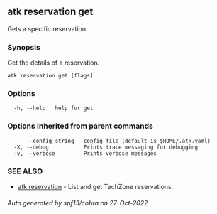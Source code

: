 ## atk reservation get

Gets a specific reservation.

### Synopsis

Get the details of a reservation.

```
atk reservation get [flags]
```

### Options

```
  -h, --help   help for get
```

### Options inherited from parent commands

```
      --config string   config file (default is $HOME/.atk.yaml)
  -X, --debug           Prints trace messaging for debugging
  -v, --verbose         Prints verbose messages
```

### SEE ALSO

* [atk reservation](atk_reservation.md)	 - List and get TechZone reservations.

###### Auto generated by spf13/cobra on 27-Oct-2022
